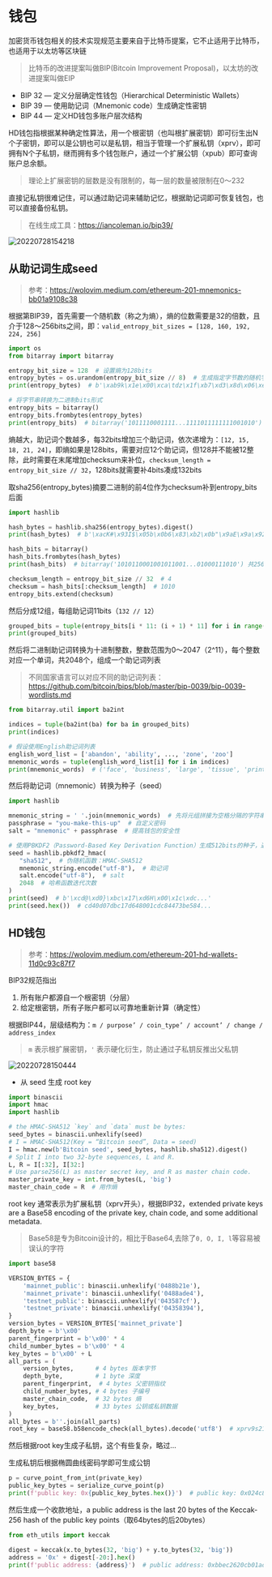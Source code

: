 # 钱包

加密货币钱包相关的技术实现规范主要来自于比特币提案，它不止适用于比特币，也适用于以太坊等区块链

> 比特币的改进提案叫做BIP(Bitcoin Improvement Proposal)，以太坊的改进提案叫做EIP

- BIP 32 — 定义分层确定性钱包（Hierarchical Deterministic Wallets）
- BIP 39 — 使用助记词（Mnemonic code）生成确定性密钥
- BIP 44 — 定义HD钱包多账户层次结构

HD钱包指根据某种确定性算法，用一个根密钥（也叫根扩展密钥）即可衍生出N个子密钥，即可以是公钥也可以是私钥，相当于管理一个扩展私钥（xprv），即可拥有N个子私钥，继而拥有多个钱包账户，通过一个扩展公钥（xpub）即可查询账户总余额。

> 理论上扩展密钥的层数是没有限制的，每一层的数量被限制在0～232

直接记私钥很难记住，可以通过助记词来辅助记忆，根据助记词即可恢复钱包，也可以直接备份私钥。

> 在线生成工具：<https://iancoleman.io/bip39/>

![20220728154218](http://image.zuoright.com/20220728154218.png)

## 从助记词生成seed

> 参考：<https://wolovim.medium.com/ethereum-201-mnemonics-bb01a9108c38>

根据第BIP39，首先需要一个随机数（称之为熵），熵的位数需要是32的倍数，且介于128～256bits之间，即：`valid_entropy_bit_sizes = [128, 160, 192, 224, 256]`

```python
import os
from bitarray import bitarray

entropy_bit_size = 128  # 设置熵为128bits
entropy_bytes = os.urandom(entropy_bit_size // 8)  # 生成指定字节数的随机字节串，8bits/bytes，地板除取整
print(entropy_bytes)  # b'\xab9k\x1e\x00\xca\tdz\x1f\xb7\xd3\x8d\x06\xe7\xca'

# 将字节串转换为二进制bits形式
entropy_bits = bitarray()
entropy_bits.frombytes(entropy_bytes)
print(entropy_bits)  # bitarray('1011110001111...1111011111111001010') 共128bits
```

熵越大，助记词个数越多，每32bits增加三个助记词，依次递增为：`[12, 15, 18, 21, 24]`，即熵如果是128bits，需要对应12个助记词，但128并不能被12整除，此时需要在末尾增加checksum来补位，`checksum_length = entropy_bit_size // 32`，128bits就需要补4bits凑成132bits

取sha256(entropy_bytes)摘要二进制的前4位作为checksum补到entropy_bits后面

```python
import hashlib

hash_bytes = hashlib.sha256(entropy_bytes).digest()
print(hash_bytes)  # b'\xacK#\x93I$\x05b\x0b6\x83\xb2\x0b"\x9aE\x9a\x92\xed\x98YA\xbe\xe9%\xa0\xd7\xa3\x9aDs\xb2'

hash_bits = bitarray()
hash_bits.frombytes(hash_bytes) 
print(hash_bits)  # bitarray('1010110001001011001...01000111010') 共256bits

checksum_length = entropy_bit_size // 32  # 4
checksum = hash_bits[:checksum_length]  # 1010
entropy_bits.extend(checksum)
```

然后分成12组，每组助记词11bits（`132 // 12`）

```python
grouped_bits = tuple(entropy_bits[i * 11: (i + 1) * 11] for i in range(len(entropy_bits) // 11))
print(grouped_bits)
```

然后将二进制助记词转换为十进制整数，整数范围为0～2047（2^11），每个整数对应一个单词，共2048个，组成一个助记词列表

> 不同国家语言可以对应不同的助记词列表：<https://github.com/bitcoin/bips/blob/master/bip-0039/bip-0039-wordlists.md>

```python
from bitarray.util import ba2int

indices = tuple(ba2int(ba) for ba in grouped_bits)
print(indices)

# 假设使用English助记词列表
english_word_list = ['abandon', 'ability', ..., 'zone', 'zoo']
mnemonic_words = tuple(english_word_list[i] for i in indices)
print(mnemonic_words)  # ('face', 'business', 'large', 'tissue', 'print', 'box', 'fix', 'maple', 'arena', 'help', 'critic', 'border')
```

然后将助记词（mnemonic）转换为种子（seed）

```python
import hashlib

mnemonic_string = ' '.join(mnemonic_words)  # 先将元组拼接为空格分隔的字符串形式：'across abstract shine ... uphold already club'
passphrase = "you-make-this-up"  # 自定义密码
salt = "mnemonic" + passphrase  # 提高钱包的安全性

# 使用PBKDF2（Password-Based Key Derivation Function）生成512bits的种子，通常表现为64bytes的16进制形式
seed = hashlib.pbkdf2_hmac(
   "sha512",  # 伪随机函数：HMAC-SHA512
   mnemonic_string.encode("utf-8"),  # 助记词
   salt.encode("utf-8"),  # salt
   2048  # 哈希函数迭代次数
)
print(seed)  # b'\xcd@\xd0}\xbc\x17\xd6H\x00\x1c\xdc...'
print(seed.hex())  # cd40d07dbc17d648001cdc84473be584...
```

## HD钱包

> 参考：<https://wolovim.medium.com/ethereum-201-hd-wallets-11d0c93c87f7>

BIP32规范指出

1. 所有账户都源自一个根密钥（分层）
2. 给定根密钥，所有子账户都可以可靠地重新计算（确定性）

根据BIP44，层级结构为：`m / purpose’ / coin_type’ / account’ / change / address_index`

> `m` 表示根扩展密钥，`'` 表示硬化衍生，防止通过子私钥反推出父私钥

![20220728150444](http://image.zuoright.com/20220728150444.png)

- 从 seed 生成 root key

```python
import binascii
import hmac
import hashlib

# the HMAC-SHA512 `key` and `data` must be bytes:
seed_bytes = binascii.unhexlify(seed)
# I = HMAC-SHA512(Key = “Bitcoin seed”, Data = seed)
I = hmac.new(b'Bitcoin seed', seed_bytes, hashlib.sha512).digest()
# Split I into two 32-byte sequences, L and R.
L, R = I[:32], I[32:]
# Use parse256(L) as master secret key, and R as master chain code.
master_private_key = int.from_bytes(L, 'big')
master_chain_code = R  # 用作熵
```

root key 通常表示为扩展私钥（xprv开头），根据BIP32，extended private keys are a Base58 encoding of the private key, chain code, and some additional metadata.

> Base58是专为Bitcoin设计的，相比于Base64,去除了`0, O, I, l`等容易被误认的字符

```python
import base58

VERSION_BYTES = {
    'mainnet_public': binascii.unhexlify('0488b21e'),
    'mainnet_private': binascii.unhexlify('0488ade4'),
    'testnet_public': binascii.unhexlify('043587cf'),
    'testnet_private': binascii.unhexlify('04358394'),
}
version_bytes = VERSION_BYTES['mainnet_private']
depth_byte = b'\x00'
parent_fingerprint = b'\x00' * 4
child_number_bytes = b'\x00' * 4
key_bytes = b'\x00' + L
all_parts = (
    version_bytes,      # 4 bytes 版本字节
    depth_byte,         # 1 byte 深度
    parent_fingerprint,  # 4 bytes 父密钥指纹
    child_number_bytes, # 4 bytes 子编号
    master_chain_code,  # 32 bytes 熵
    key_bytes,          # 33 bytes 公钥或私钥数据
)
all_bytes = b''.join(all_parts)
root_key = base58.b58encode_check(all_bytes).decode('utf8')  # xprv9s21ZrQH143K...T2emdEXVYsCzC2U
```

然后根据root key生成子私钥，这个有些复杂，略过...

生成私钥后根据椭圆曲线密码学即可生成公钥

```python
p = curve_point_from_int(private_key)
public_key_bytes = serialize_curve_point(p)
print(f'public key: 0x{public_key_bytes.hex()}')  # public key: 0x024c8f4044470bd42b81a...
```

然后生成一个收款地址，a public address is the last 20 bytes of the Keccak-256 hash of the public key points（取64bytes的后20bytes）

```python
from eth_utils import keccak

digest = keccak(x.to_bytes(32, 'big') + y.to_bytes(32, 'big'))
address = '0x' + digest[-20:].hex()
print(f'public address: {address}')  # public address: 0xbbec2620cb01adae3f96e1fa39f997f06bfb7ca0
```
